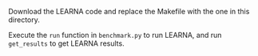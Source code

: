 Download the LEARNA code and replace the Makefile with the one in this directory.

Execute the `run` function in `benchmark.py` to run LEARNA, and run `get_results` to get LEARNA results.
